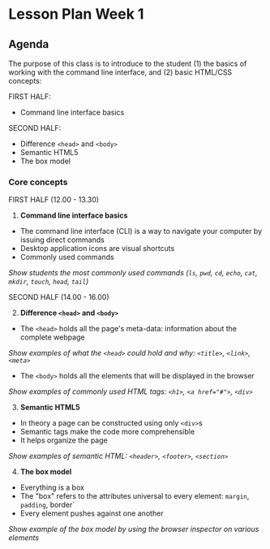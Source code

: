 # Lesson Plan Week 1

## Agenda

The purpose of this class is to introduce to the student (1) the basics of working with the command line interface, and (2) basic HTML/CSS concepts:

FIRST HALF:

- Command line interface basics

SECOND HALF:

- Difference `<head>` and `<body>`
- Semantic HTML5
- The box model

### Core concepts

FIRST HALF (12.00 - 13.30)

1. **Command line interface basics**

- The command line interface (CLI) is a way to navigate your computer by issuing direct commands
- Desktop application icons are visual shortcuts
- Commonly used commands

_Show students the most commonly used commands (`ls`, `pwd`, `cd`, `echo`, `cat`, `mkdir`, `touch`, `head`, `tail`)_

SECOND HALF (14.00 - 16.00)

2. **Difference `<head>` and `<body>`**

- The `<head>` holds all the page's meta-data: information about the complete webpage

_Show examples of what the `<head>` could hold and why: `<title>`, `<link>`, `<meta>`_

- The `<body>` holds all the elements that will be displayed in the browser

_Show examples of commonly used HTML tags: `<h1>`, `<a href="#">`, `<div>`_

3. **Semantic HTML5**

- In theory a page can be constructed using only `<div>`s
- Semantic tags make the code more comprehensible
- It helps organize the page

_Show examples of semantic HTML: `<header>`, `<footer>`, `<section>`_

4. **The box model**

- Everything is a box
- The "box" refers to the attributes universal to every element: `margin`, `padding`, border`
- Every element pushes against one another

_Show example of the box model by using the browser inspector on various elements_
